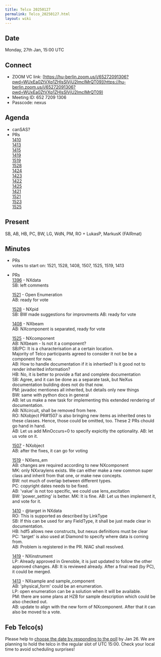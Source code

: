 ```yaml
---
title: Telco 20250127
permalink: Telco_20250127.html
layout: wiki
---
```


Date
----

Monday, 27th Jan, 15:00 UTC


Connect
-------
* ZOOM VC link: [https://hu-berlin.zoom.us/j/65272091306?pwd=WUxEa0ZtVXp1ZHlsSlVjU2lmclMrQT09](https://hu-berlin.zoom.us/j/65272091306?pwd=WUxEa0ZtVXp1ZHlsSlVjU2lmclMrQT09)
* Meeting ID: 652 7209 1306
* Passcode: nexus

Agenda
------
* canSAS?
* PRs  
[1410](https://github.com/nexusformat/definitions/pull/1410)  
[1413](https://github.com/nexusformat/definitions/pull/1413)  
[1415](https://github.com/nexusformat/definitions/pull/1415)  
[1419](https://github.com/nexusformat/definitions/pull/1419)  
[1519](https://github.com/nexusformat/definitions/pull/1519)  
[1528](https://github.com/nexusformat/definitions/pull/1528)  
[1424](https://github.com/nexusformat/definitions/pull/1424)  
[1423](https://github.com/nexusformat/definitions/pull/1423)  
[1422](https://github.com/nexusformat/definitions/pull/1422)  
[1425](https://github.com/nexusformat/definitions/pull/1425)  
[1421](https://github.com/nexusformat/definitions/pull/1421)  
[1521](https://github.com/nexusformat/definitions/pull/1521)  
[1523](https://github.com/nexusformat/definitions/pull/1523)  
[1525](https://github.com/nexusformat/definitions/pull/1525)  


Present
-------
SB, AB, HB, PC, BW, LG, WdN, PM, RO + LukasP, MarkusK (FAIRmat)  

Minutes
-------
* PRs  
votes to start on: 1521, 1528, 1408, 1507, 1525, 1519, 1413

* PRs  
  [1396](https://github.com/nexusformat/definitions/pull/1396) - NXdata  
  SB: left comments
  
  [1521](https://github.com/nexusformat/definitions/pull/1521) - Open Enumeration  
  AB: ready for vote
  
  [1528](https://github.com/nexusformat/definitions/pull/1528) - NXpid  
  SB: BW made suggestions for improvments
  AB: ready for vote

  [1408](https://github.com/nexusformat/definitions/pull/1408) - NXbeam  
  AB: NXcomponent is separated, ready for vote  
  
  [1525](https://github.com/nexusformat/definitions/pull/1525) - NXcomponent  
  AB: NXbeam - Is not it a component?  
  SB/PC: It is a characterisation at a certain location.  
  Majority of Telco participants agreed to consider it not be be a component for now.  
  AB: How to handle documentation if it is inhertied? Is it good not to render inherited information?  
  HB: No, it is better to provide a flat and complete documentation  
  SB: Agree, and it can be done as a separate task, but NeXus documentation building does not do that now.  
  PM: javadoc mentiones all inherited, but details only new things  
  BW: same with python docs in general  
  AB: let us make a new task for implementing this extended rendering of documentation.  
  AB: NXcircuit, shall be removed from here.  
  RO: NXobject PR#1507 is also bringing new items as inherited ones to these classes. Hence, those could be omitted, too. These 2 PRs chould go hand in hand.  
  AB: Let us add MinOccurs=0 to specify expicitly the optionality.
  AB: let us vote on it.

  [1507](https://github.com/nexusformat/definitions/pull/1507) - NXobject  
  AB: after the fixes, it can go for voting

  [1519](https://github.com/nexusformat/definitions/pull/1519) - NXlens_em  
  AB: changes are required according to new NXcomponent  
  MK: only NXxraylens exists. We can either make a new common super class and inherit from that one, or make new concepts.  
  BW: not much of overlap between different types.  
  PC: copyright dates needs to be fixed.  
  AB: 'value' is not too specific, we could use lens_excitation  
  BW: 'power_setting' is better.
  MK: It is fine.
  AB: Let us then implement it, and vote for it.

  [1410](https://github.com/nexusformat/definitions/pull/1410) - @target in NXdata  
  RO: This is supported as described by LinkType  
  SB: If this can be used for any FieldType, it shall be just made clear in documentation.  
  HB: hdf5 allows new constructs, but nexus definitions must be clear  
  PC: 'target' is also used at Diamond to specify where data is coming from.  
  AB: Problem is registered in the PR. NIAC shall resolved.

  [1419](https://github.com/nexusformat/definitions/pull/1419) - NXinstrument  
  LP: Already approved in Grenoble, it is just updated to follow the other approved changes.
  AB: It is reviewed already. After a final read (by PC), it could be merged.

  [1413](https://github.com/nexusformat/definitions/pull/1413) - NXsample and sample_component  
  AB: 'physical_form' could be an enumeration.  
  LP: open enumeration can be a solution when it will be available.  
  PM: there are some plans at HZB for sample description which could be also checked out.  
  AB: update to align with the new form of NXcomponent. After that it can also be moved to a vote.    


Feb Telco(s)
--------------

Please help to [choose the date by responding to the poll](https://doodle.com/group-poll/participate/dJzK0EDd) by Jan 26. We are planning to hold the telco in the regular slot of UTC 15:00. Check your local time to avoid scheduling surprises!

